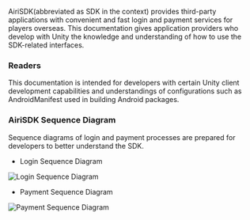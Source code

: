 
AiriSDK(abbreviated as SDK in the context) provides third-party applications with convenient and fast login and payment services for players overseas. This documentation gives application providers who develop with Unity the knowledge and understanding of how to use the SDK-related interfaces.

### Readers
This documentation is intended for developers with certain Unity client development capabilities and understandings of configurations such as AndroidManifest used in building Android packages.

### AiriSDK Sequence Diagram
Sequence diagrams of login and payment processes are prepared for developers to better understand the SDK.

+ Login Sequence Diagram

![Login Sequence Diagram](https://raw.githubusercontent.com/Yostardev/yostarsdk/master/docs/_media/sdk_login.jpg)

+ Payment Sequence Diagram

![Payment Sequence Diagram](https://raw.githubusercontent.com/Yostardev/yostarsdk/master/docs/_media/sdk_pay.jpg)
